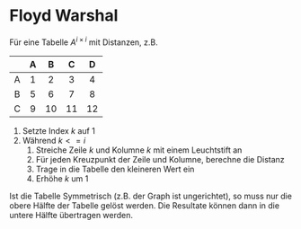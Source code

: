 # Floyd Warshal

Für eine Tabelle $A^{i \times i}$ mit Distanzen, z.B.

|       |   A   |   B   |   C   |   D   |
| :---: | :---: | :---: | :---: | :---: |
|   A   |   1   |   2   |   3   |   4   |
|   B   |   5   |   6   |   7   |   8   |
|   C   |   9   |  10   |  11   |  12   |

1. Setzte Index $k$ auf 1
2. Während $k<=i$
   1. Streiche Zeile $k$ und Kolumne $k$ mit einem Leuchtstift an
   2. Für jeden Kreuzpunkt der Zeile und Kolumne, berechne die Distanz
   3. Trage in die Tabelle den kleineren Wert ein
   4. Erhöhe $k$ um $1$

Ist die Tabelle Symmetrisch (z.B. der Graph ist ungerichtet), so muss nur die obere Hälfte der Tabelle gelöst werden. Die Resultate können dann in die untere Hälfte übertragen werden.
